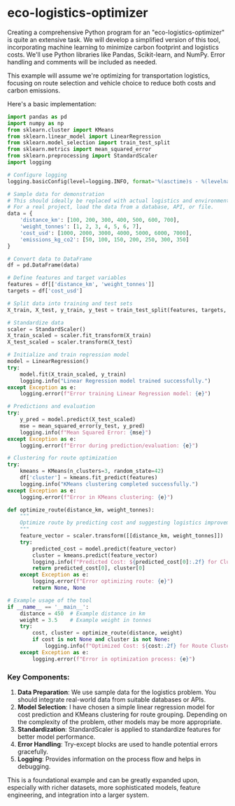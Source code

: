 # eco-logistics-optimizer

Creating a comprehensive Python program for an "eco-logistics-optimizer" is quite an extensive task. We will develop a simplified version of this tool, incorporating machine learning to minimize carbon footprint and logistics costs. We'll use Python libraries like Pandas, Scikit-learn, and NumPy. Error handling and comments will be included as needed.

This example will assume we're optimizing for transportation logistics, focusing on route selection and vehicle choice to reduce both costs and carbon emissions.

Here's a basic implementation:

```python
import pandas as pd
import numpy as np
from sklearn.cluster import KMeans
from sklearn.linear_model import LinearRegression
from sklearn.model_selection import train_test_split
from sklearn.metrics import mean_squared_error
from sklearn.preprocessing import StandardScaler
import logging

# Configure logging
logging.basicConfig(level=logging.INFO, format='%(asctime)s - %(levelname)s - %(message)s')

# Sample data for demonstration
# This should ideally be replaced with actual logistics and environmental impact data
# For a real project, load the data from a database, API, or file.
data = {
    'distance_km': [100, 200, 300, 400, 500, 600, 700],
    'weight_tonnes': [1, 2, 3, 4, 5, 6, 7],
    'cost_usd': [1000, 2000, 3000, 4000, 5000, 6000, 7000],
    'emissions_kg_co2': [50, 100, 150, 200, 250, 300, 350]
}

# Convert data to DataFrame
df = pd.DataFrame(data)

# Define features and target variables
features = df[['distance_km', 'weight_tonnes']]
targets = df['cost_usd']

# Split data into training and test sets
X_train, X_test, y_train, y_test = train_test_split(features, targets, test_size=0.2, random_state=42)

# Standardize data
scaler = StandardScaler()
X_train_scaled = scaler.fit_transform(X_train)
X_test_scaled = scaler.transform(X_test)

# Initialize and train regression model
model = LinearRegression()
try:
    model.fit(X_train_scaled, y_train)
    logging.info("Linear Regression model trained successfully.")
except Exception as e:
    logging.error(f"Error training Linear Regression model: {e}")

# Predictions and evaluation
try:
    y_pred = model.predict(X_test_scaled)
    mse = mean_squared_error(y_test, y_pred)
    logging.info(f"Mean Squared Error: {mse}")
except Exception as e:
    logging.error(f"Error during prediction/evaluation: {e}")

# Clustering for route optimization
try:
    kmeans = KMeans(n_clusters=3, random_state=42)
    df['cluster'] = kmeans.fit_predict(features)
    logging.info("KMeans clustering completed successfully.")
except Exception as e:
    logging.error(f"Error in KMeans clustering: {e}")

def optimize_route(distance_km, weight_tonnes):
    """
    Optimize route by predicting cost and suggesting logistics improvements.
    """
    feature_vector = scaler.transform([[distance_km, weight_tonnes]])
    try:
        predicted_cost = model.predict(feature_vector)
        cluster = kmeans.predict(feature_vector)
        logging.info(f"Predicted Cost: ${predicted_cost[0]:.2f} for Cluster {cluster[0]}")
        return predicted_cost[0], cluster[0]
    except Exception as e:
        logging.error(f"Error optimizing route: {e}")
        return None, None

# Example usage of the tool
if __name__ == '__main__':
    distance = 450  # Example distance in km
    weight = 3.5    # Example weight in tonnes
    try:
        cost, cluster = optimize_route(distance, weight)
        if cost is not None and cluster is not None:
            logging.info(f"Optimized Cost: ${cost:.2f} for Route Cluster: {cluster}")
    except Exception as e:
        logging.error(f"Error in optimization process: {e}")

```

### Key Components:
1. **Data Preparation**: We use sample data for the logistics problem. You should integrate real-world data from suitable databases or APIs.
2. **Model Selection**: I have chosen a simple linear regression model for cost prediction and KMeans clustering for route grouping. Depending on the complexity of the problem, other models may be more appropriate.
3. **Standardization**: StandardScaler is applied to standardize features for better model performance.
4. **Error Handling**: Try-except blocks are used to handle potential errors gracefully.
5. **Logging**: Provides information on the process flow and helps in debugging.

This is a foundational example and can be greatly expanded upon, especially with richer datasets, more sophisticated models, feature engineering, and integration into a larger system.